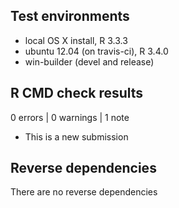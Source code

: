 ## Test environments
* local OS X install, R 3.3.3
* ubuntu 12.04 (on travis-ci), R 3.4.0
* win-builder (devel and release)

## R CMD check results

0 errors | 0 warnings | 1 note

* This is a new submission

## Reverse dependencies

There are no reverse dependencies
